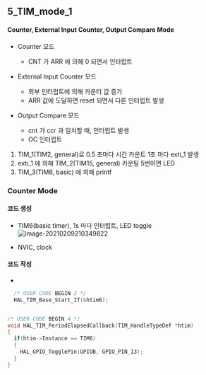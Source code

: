## 5_TIM_mode_1

#### Counter, External Input Counter, Output Compare Mode

- Counter 모드 
  - CNT 가 ARR 에 의해 0 되면서 인터럽트

- External Input Counter 모드
  - 외부 인터럽트에 의해 카운터 값 증가
  - ARR 값에 도달하면 reset 되면서 다른 인터럽트 발생

- Output Compare 모드
  - cnt 가 ccr 과 일치할 때, 인터럽트 발생
  - OC 인터럽트

1. TIM_1(TIM2, general)로 0.5 초마다 시간 카운트 1초 마다 exti_1 발생
2. exti_1 에 의해 TIM_2(TIM15, general) 카운팅 5번이면 LED
3. TIM_3(TIM6, basic) 에 의해 printf



### Counter Mode

#### 코드 생성

- TIM6(basic timer), 1s 마다 인터럽트, LED toggle
  ![image-20210209210349822](C:\Users\JJW_N-771\Desktop\stmpjt\5_TIM_mode_1\README.assets\image-20210209210349822.png)

- NVIC, clock



#### 코드 작성

- 


  ```c
    /* USER CODE BEGIN 2 */
    HAL_TIM_Base_Start_IT(&htim6);
  
  
  /* USER CODE BEGIN 4 */
  void HAL_TIM_PeriodElapsedCallback(TIM_HandleTypeDef *htim)
  {
    if(htim->Instance == TIM6)
    {
      HAL_GPIO_TogglePin(GPIOB, GPIO_PIN_13);
    }
  }
  ```










